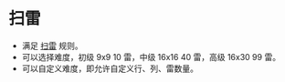 # 扫雷

- 满足 [扫雷](https://baike.baidu.com/item/%E6%89%AB%E9%9B%B7) 规则。
- 可以选择难度，初级 9x9 10 雷，中级 16x16 40 雷，高级 16x30 99 雷。
- 可以自定义难度，即允许自定义行、列、雷数量。
